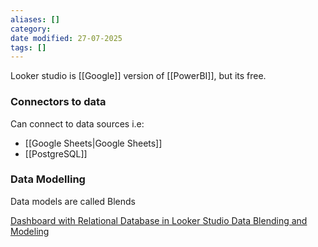 ```yaml
---
aliases: []
category:
date modified: 27-07-2025
tags: []
---
```

Looker studio is [[Google]] version of [[PowerBI]], but its free.
### Connectors to data

Can connect to data sources i.e:
- [[Google Sheets|Google Sheets]]
- [[PostgreSQL]]

### Data Modelling

Data models are called Blends

[Dashboard with Relational Database in Looker Studio Data Blending and Modeling](https://www.youtube.com/@virtual_school)